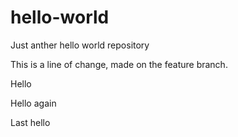 # hello-world
Just anther hello world repository

This is a line of change, made on the feature branch.

Hello

Hello again

Last hello
